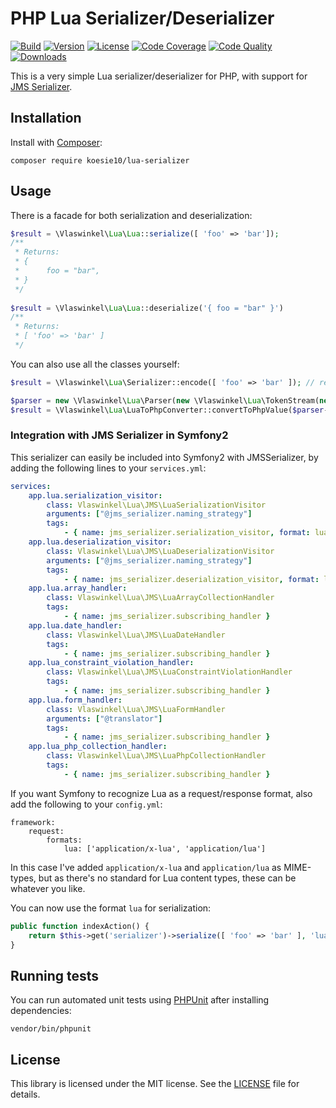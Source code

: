 # PHP Lua Serializer/Deserializer
[![Build](https://img.shields.io/scrutinizer/build/g/koesie10/LuaSerializer.svg)](https://scrutinizer-ci.com/g/koesie10/LuaSerializer)
[![Version](https://img.shields.io/packagist/v/koesie10/lua-serializer.svg)](https://packagist.org/packages/koesie10/lua-serializer)
[![License](https://img.shields.io/packagist/l/koesie10/lua-serializer.svg)](https://packagist.org/packages/koesie10/lua-serializer)
[![Code Coverage](https://img.shields.io/scrutinizer/coverage/g/koesie10/LuaSerializer.svg)](https://scrutinizer-ci.com/g/koesie10/LuaSerializer)
[![Code Quality](https://img.shields.io/scrutinizer/g/koesie10/LuaSerializer.svg)](https://scrutinizer-ci.com/g/koesie10/LuaSerializer)
[![Downloads](https://img.shields.io/packagist/dt/koesie10/lua-serializer.svg)](https://packagist.org/packages/koesie10/lua-serializer)

This is a very simple Lua serializer/deserializer for PHP, with support for [JMS Serializer](https://github.com/schmittjoh/serializer).

## Installation
Install with [Composer](http://getcomposer.org):

```
composer require koesie10/lua-serializer
```

## Usage
There is a facade for both serialization and deserialization:

```php
$result = \Vlaswinkel\Lua\Lua::serialize([ 'foo' => 'bar']);
/**
 * Returns:
 * {
 *      foo = "bar",
 * }
 */
 
$result = \Vlaswinkel\Lua\Lua::deserialize('{ foo = "bar" }')
/**
 * Returns:
 * [ 'foo' => 'bar' ]
 */
```

You can also use all the classes yourself:

```php
$result = \Vlaswinkel\Lua\Serializer::encode([ 'foo' => 'bar' ]); // returns the same as above

$parser = new \Vlaswinkel\Lua\Parser(new \Vlaswinkel\Lua\TokenStream(new \Vlaswinkel\Lua\InputStream('{ foo = "bar" }')));
$result = \Vlaswinkel\Lua\LuaToPhpConverter::convertToPhpValue($parser->parse()); // returns the same as above
```

### Integration with JMS Serializer in Symfony2
This serializer can easily be included into Symfony2 with JMSSerializer, by adding the following lines to your `services.yml`:

```yaml
services:
    app.lua.serialization_visitor:
        class: Vlaswinkel\Lua\JMS\LuaSerializationVisitor
        arguments: ["@jms_serializer.naming_strategy"]
        tags:
            - { name: jms_serializer.serialization_visitor, format: lua }
    app.lua.deserialization_visitor:
        class: Vlaswinkel\Lua\JMS\LuaDeserializationVisitor
        arguments: ["@jms_serializer.naming_strategy"]
        tags:
            - { name: jms_serializer.deserialization_visitor, format: lua }
    app.lua.array_handler:
        class: Vlaswinkel\Lua\JMS\LuaArrayCollectionHandler
        tags:
            - { name: jms_serializer.subscribing_handler }
    app.lua.date_handler:
        class: Vlaswinkel\Lua\JMS\LuaDateHandler
        tags:
            - { name: jms_serializer.subscribing_handler }
    app.lua_constraint_violation_handler:
        class: Vlaswinkel\Lua\JMS\LuaConstraintViolationHandler
        tags:
            - { name: jms_serializer.subscribing_handler }
    app.lua.form_handler:
        class: Vlaswinkel\Lua\JMS\LuaFormHandler
        arguments: ["@translator"]
        tags:
            - { name: jms_serializer.subscribing_handler }
    app.lua_php_collection_handler:
        class: Vlaswinkel\Lua\JMS\LuaPhpCollectionHandler
        tags:
            - { name: jms_serializer.subscribing_handler }
```

If you want Symfony to recognize Lua as a request/response format, also add the following to your `config.yml`:

```
framework:
    request:
        formats:
            lua: ['application/x-lua', 'application/lua']
```

In this case I've added `application/x-lua` and `application/lua` as MIME-types, but as there's no standard for Lua
content types, these can be whatever you like.

You can now use the format `lua` for serialization:

```php
public function indexAction() {
    return $this->get('serializer')->serialize([ 'foo' => 'bar' ], 'lua');
}
```

## Running tests
You can run automated unit tests using [PHPUnit](http://phpunit.de) after installing dependencies:

```
vendor/bin/phpunit
```

## License
This library is licensed under the MIT license. See the [LICENSE](LICENSE) file for details.